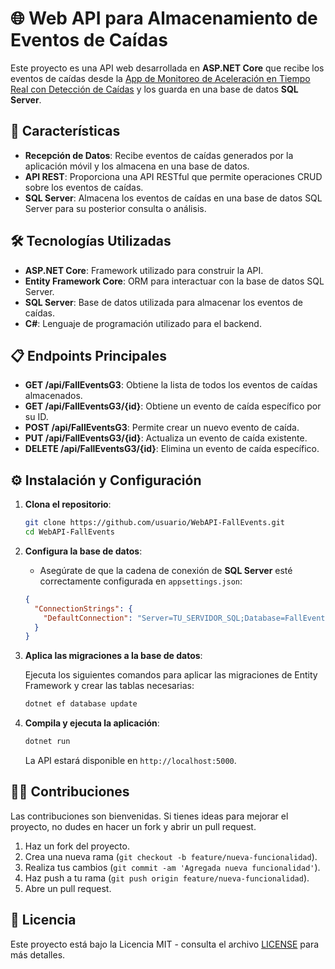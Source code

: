 
# 🌐 Web API para Almacenamiento de Eventos de Caídas

Este proyecto es una API web desarrollada en **ASP.NET Core** que recibe los eventos de caídas desde la [App de Monitoreo de Aceleración en Tiempo Real con Detección de Caídas](https://github.com/Jhostyn-2003/App-de-Monitoreo-de-Aceleracion-en-Tiempo-Real-con-Deteccion-de-Caidas.git) y los guarda en una base de datos **SQL Server**.

## 🚀 Características

- **Recepción de Datos**: Recibe eventos de caídas generados por la aplicación móvil y los almacena en una base de datos.
- **API REST**: Proporciona una API RESTful que permite operaciones CRUD sobre los eventos de caídas.
- **SQL Server**: Almacena los eventos de caídas en una base de datos SQL Server para su posterior consulta o análisis.

## 🛠️ Tecnologías Utilizadas

- **ASP.NET Core**: Framework utilizado para construir la API.
- **Entity Framework Core**: ORM para interactuar con la base de datos SQL Server.
- **SQL Server**: Base de datos utilizada para almacenar los eventos de caídas.
- **C#**: Lenguaje de programación utilizado para el backend.

## 📋 Endpoints Principales

- **GET /api/FallEventsG3**: Obtiene la lista de todos los eventos de caídas almacenados.
- **GET /api/FallEventsG3/{id}**: Obtiene un evento de caída específico por su ID.
- **POST /api/FallEventsG3**: Permite crear un nuevo evento de caída.
- **PUT /api/FallEventsG3/{id}**: Actualiza un evento de caída existente.
- **DELETE /api/FallEventsG3/{id}**: Elimina un evento de caída específico.

## ⚙️ Instalación y Configuración

1. **Clona el repositorio**:

   ```bash
   git clone https://github.com/usuario/WebAPI-FallEvents.git
   cd WebAPI-FallEvents
   ```

2. **Configura la base de datos**:

   - Asegúrate de que la cadena de conexión de **SQL Server** esté correctamente configurada en `appsettings.json`:

   ```json
   {
     "ConnectionStrings": {
       "DefaultConnection": "Server=TU_SERVIDOR_SQL;Database=FallEventsDB;Trusted_Connection=True;"
     }
   }
   ```

3. **Aplica las migraciones a la base de datos**:

   Ejecuta los siguientes comandos para aplicar las migraciones de Entity Framework y crear las tablas necesarias:

   ```bash
   dotnet ef database update
   ```

4. **Compila y ejecuta la aplicación**:

   ```bash
   dotnet run
   ```

   La API estará disponible en `http://localhost:5000`.

## 🧑‍💻 Contribuciones

Las contribuciones son bienvenidas. Si tienes ideas para mejorar el proyecto, no dudes en hacer un fork y abrir un pull request.

1. Haz un fork del proyecto.
2. Crea una nueva rama (`git checkout -b feature/nueva-funcionalidad`).
3. Realiza tus cambios (`git commit -am 'Agregada nueva funcionalidad'`).
4. Haz push a tu rama (`git push origin feature/nueva-funcionalidad`).
5. Abre un pull request.

## 📜 Licencia

Este proyecto está bajo la Licencia MIT - consulta el archivo [LICENSE](LICENSE) para más detalles.
